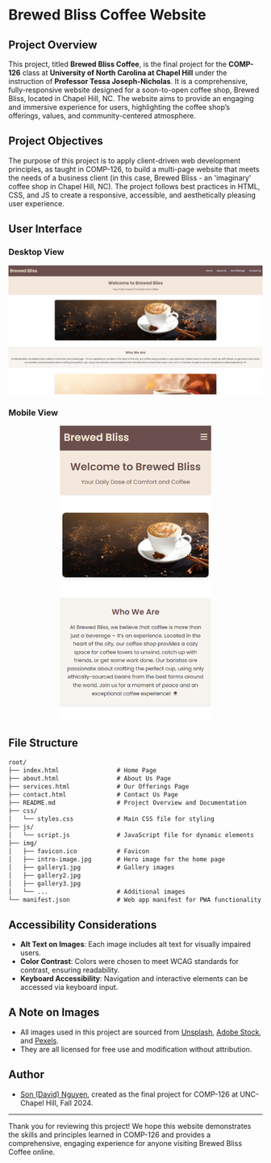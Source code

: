 # Brewed Bliss Coffee Website

## Project Overview

This project, titled **Brewed Bliss Coffee**, is the final project for the **COMP-126** class at **University of North Carolina at Chapel Hill** under the instruction of **Professor Tessa Joseph-Nicholas**. It is a comprehensive, fully-responsive website designed for a soon-to-open coffee shop, Brewed Bliss, located in Chapel Hill, NC. The website aims to provide an engaging and immersive experience for users, highlighting the coffee shop’s offerings, values, and community-centered atmosphere.

## Project Objectives

The purpose of this project is to apply client-driven web development principles, as taught in COMP-126, to build a multi-page website that meets the needs of a business client (in this case, Brewed Bliss - an 'imaginary' coffee shop in Chapel Hill, NC). The project follows best practices in HTML, CSS, and JS to create a responsive, accessible, and aesthetically pleasing user experience.

## User Interface

### Desktop View

<p align="center">
  <img src="img/desktop-view.png" alt="Desktop View" width="800">
</p>

### Mobile View

<p align="center">
  <img src="img/mobile-view.png" alt="Mobile View" width="300">
</p>

## File Structure

```
root/
├── index.html                # Home Page
├── about.html                # About Us Page
├── services.html             # Our Offerings Page
├── contact.html              # Contact Us Page
├── README.md                 # Project Overview and Documentation
├── css/
│   └── styles.css            # Main CSS file for styling
├── js/
│   └── script.js             # JavaScript file for dynamic elements
├── img/
│   ├── favicon.ico           # Favicon
│   ├── intro-image.jpg       # Hero image for the home page
│   ├── gallery1.jpg          # Gallery images
│   ├── gallery2.jpg
│   ├── gallery3.jpg
│   └── ...                   # Additional images
└── manifest.json             # Web app manifest for PWA functionality
```

## Accessibility Considerations

- **Alt Text on Images**: Each image includes alt text for visually impaired users.
- **Color Contrast**: Colors were chosen to meet WCAG standards for contrast, ensuring readability.
- **Keyboard Accessibility**: Navigation and interactive elements can be accessed via keyboard input.

## A Note on Images

- All images used in this project are sourced from [Unsplash](https://unsplash.com/), [Adobe Stock](https://stock.adobe.com/), and [Pexels](https://www.pexels.com/).
- They are all licensed for free use and modification without attribution.

## Author

- [Son (David) Nguyen](https://github.com/hoangsonww), created as the final project for COMP-126 at UNC-Chapel Hill, Fall 2024.

---

Thank you for reviewing this project! We hope this website demonstrates the skills and principles learned in COMP-126 and provides a comprehensive, engaging experience for anyone visiting Brewed Bliss Coffee online.